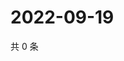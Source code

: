 # 2022-09-19

共 0 条

<!-- BEGIN WEIBO -->
<!-- 最后更新时间 Mon Sep 19 2022 01:21:56 GMT+0800 (China Standard Time) -->

<!-- END WEIBO -->
